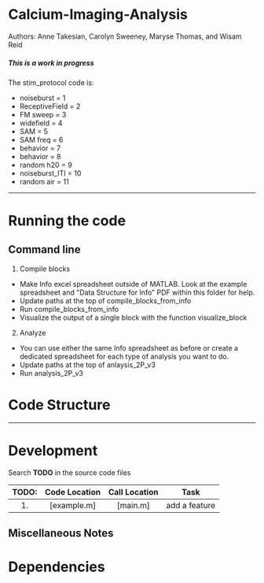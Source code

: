 # Calcium-Imaging-Analysis

Authors: Anne Takesian, Carolyn Sweeney, Maryse Thomas, and Wisam Reid

##### This is a work in progress


The stim_protocol code is:
- noiseburst      = 1
- ReceptiveField  = 2
- FM sweep        = 3
- widefield       = 4
- SAM             = 5
- SAM freq        = 6
- behavior        = 7
- behavior        = 8
- random h20      = 9
- noiseburst_ITI  = 10
- random air      = 11

-----

# Running the code
## Command line

1. Compile blocks
- Make Info excel spreadsheet outside of MATLAB. Look at the example spreadsheet and "Data Structure for Info" PDF within this folder for help.
- Update paths at the top of compile_blocks_from_info
- Run compile_blocks_from_info
- Visualize the output of a single block with the function visualize_block

2. Analyze
- You can use either the same Info spreadsheet as before or create a dedicated spreadsheet for each type of analysis you want to do.
- Update paths at the top of anlaysis_2P_v3
- Run analysis_2P_v3

# Code Structure

-----

# Development

Search **TODO** in the source code files


| TODO: | Code Location              | Call Location              | Task                                                             |
|:-----:|:--------------------------:|:--------------------------:|:----------------------------------------------------------------:|
| 1.    | [example.m]      | [main.m] | add a feature                                 |


## Miscellaneous Notes

# Dependencies
